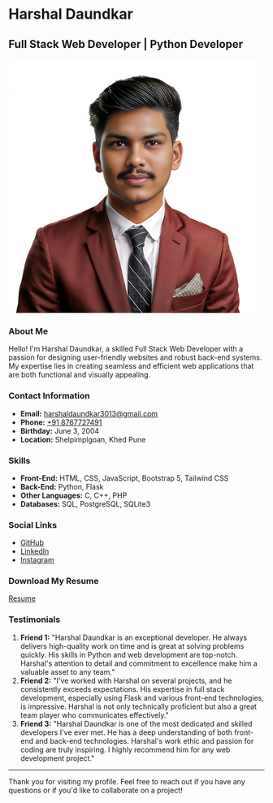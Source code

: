 # Harshal Daundkar

## Full Stack Web Developer | Python Developer

![Harshal Daundkar](./assets/images/HD_LOGO_Bg.png)

### About Me
Hello! I'm Harshal Daundkar, a skilled Full Stack Web Developer with a passion for designing user-friendly websites and robust back-end systems. My expertise lies in creating seamless and efficient web applications that are both functional and visually appealing.

### Contact Information
- **Email:** [harshaldaundkar3013@gmail.com](mailto:harshaldaundkar3013@gmail.com)
- **Phone:** [+91 8767727491](tel:+918767727491)
- **Birthday:** June 3, 2004
- **Location:** Shelpimplgoan, Khed Pune

### Skills
- **Front-End:** HTML, CSS, JavaScript, Bootstrap 5, Tailwind CSS
- **Back-End:** Python, Flask
- **Other Languages:** C, C++, PHP
- **Databases:** SQL, PostgreSQL, SQLite3

### Social Links
- [GitHub](https://github.com/harshaldaundkar1513/)
- [LinkedIn](https://www.linkedin.com/in/harshal-daundkar-3b58162b7/)
- [Instagram](https://www.instagram.com/harshal_m_daundkar/)

### Download My Resume
[Resume](https://drive.google.com/file/d/1E8dQe-eCxZhF4GDzE6BhDgrZD9enj3uM/view?usp=sharing)

### Testimonials
1. **Friend 1:** "Harshal Daundkar is an exceptional developer. He always delivers high-quality work on time and is great at solving problems quickly. His skills in Python and web development are top-notch. Harshal's attention to detail and commitment to excellence make him a valuable asset to any team."
2. **Friend 2:** "I've worked with Harshal on several projects, and he consistently exceeds expectations. His expertise in full stack development, especially using Flask and various front-end technologies, is impressive. Harshal is not only technically proficient but also a great team player who communicates effectively."
3. **Friend 3:** "Harshal Daundkar is one of the most dedicated and skilled developers I've ever met. He has a deep understanding of both front-end and back-end technologies. Harshal's work ethic and passion for coding are truly inspiring. I highly recommend him for any web development project."

---

Thank you for visiting my profile. Feel free to reach out if you have any questions or if you'd like to collaborate on a project!

